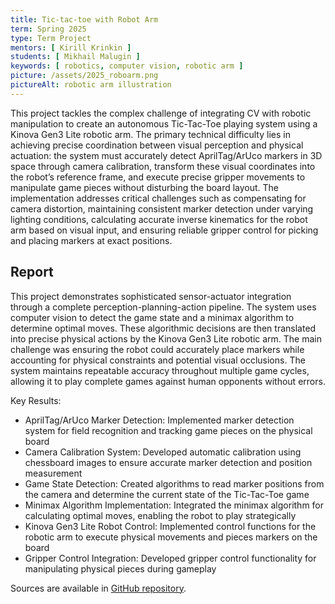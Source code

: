 ```yaml
---
title: Tic-tac-toe with Robot Arm
term: Spring 2025
type: Term Project
mentors: [ Kirill Krinkin ]
students: [ Mikhail Malugin ]
keywords: [ robotics, computer vision, robotic arm ]
picture: /assets/2025_roboarm.png
pictureAlt: robotic arm illustration
---
```


This project tackles the complex challenge of integrating CV with robotic manipulation to create an autonomous
Tic-Tac-Toe playing system using a Kinova Gen3 Lite robotic arm. The primary technical difficulty lies in achieving
precise coordination between visual perception and physical actuation: the system must accurately detect AprilTag/ArUco
markers in 3D space through camera calibration, transform these visual coordinates into the robot’s reference frame, and
execute precise gripper movements to manipulate game pieces without disturbing the board layout. The implementation
addresses critical challenges such as compensating for camera distortion, maintaining consistent marker detection under
varying lighting conditions, calculating accurate inverse kinematics for the robot arm based on visual input, and
ensuring reliable gripper control for picking and placing markers at exact positions.

## Report

This project demonstrates sophisticated sensor-actuator integration through a complete perception-planning-action
pipeline. The system uses computer vision to detect the game state and a minimax algorithm to determine optimal moves.
These algorithmic decisions are then translated into precise physical actions by the Kinova Gen3 Lite robotic arm. The
main challenge was ensuring the robot could accurately place markers while accounting for physical constraints and
potential visual occlusions. The system maintains repeatable accuracy throughout multiple game cycles, allowing it to
play complete games against human opponents without errors.

Key Results:

- AprilTag/ArUco Marker Detection: Implemented marker detection system for field recognition and tracking game pieces on
  the physical board
- Camera Calibration System: Developed automatic calibration using chessboard images to ensure accurate marker detection
  and position measurement
- Game State Detection: Created algorithms to read marker positions from the camera and determine the current state of
  the Tic-Tac-Toe game
- Minimax Algorithm Implementation: Integrated the minimax algorithm for calculating optimal moves, enabling the robot
  to play strategically
- Kinova Gen3 Lite Robot Control: Implemented control functions for the robotic arm to execute physical movements and
  pieces markers on the board
- Gripper Control Integration: Developed gripper control functionality for manipulating physical pieces during gameplay

Sources are available in [GitHub repository](https://github.com/rcicd/tic-tac-robo).
